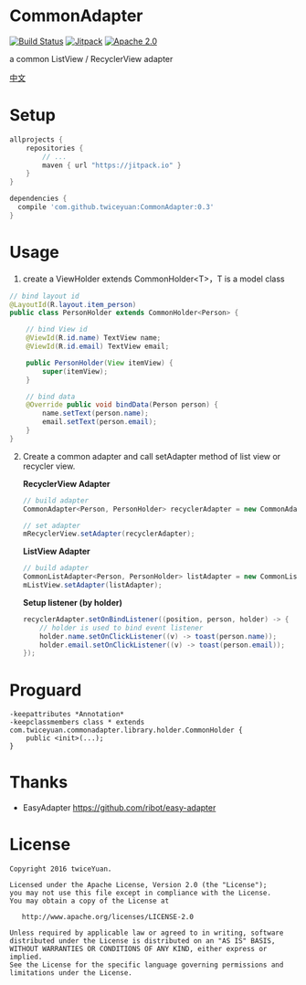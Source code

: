 # CommonAdapter

[![Build Status](https://travis-ci.org/twiceyuan/CommonAdapter.svg?branch=master)](https://travis-ci.org/twiceyuan/CommonAdapter)
[![Jitpack](https://jitpack.io/v/twiceyuan/CommonAdapter.svg)](https://jitpack.io/#twiceyuan/CommonAdapter)
[![Apache 2.0](https://img.shields.io/hexpm/l/plug.svg)](http://www.apache.org/licenses/LICENSE-2.0)

a common ListView / RecyclerView adapter

[中文](README.zh.md)

# Setup

```groovy
allprojects {
	repositories {
		// ...
		maven { url "https://jitpack.io" }
	}
}
```
```groovy
dependencies {
  compile 'com.github.twiceyuan:CommonAdapter:0.3'
}
```

# Usage

1. create a ViewHolder extends CommonHolder\<T\>，T is a model class

  ```java
  // bind layout id
  @LayoutId(R.layout.item_person)
  public class PersonHolder extends CommonHolder<Person> {
  
      // bind View id
      @ViewId(R.id.name) TextView name;
      @ViewId(R.id.email) TextView email;
  
      public PersonHolder(View itemView) {
          super(itemView);
      }
  
      // bind data
      @Override public void bindData(Person person) {
          name.setText(person.name);
          email.setText(person.email);
      }
  }
  ```

2. Create a common adapter and call setAdapter method of list view or recycler view.

    **RecyclerView Adapter**
    
    ```java
    // build adapter
    CommonAdapter<Person, PersonHolder> recyclerAdapter = new CommonAdapter<>(this, PersonHolder.class);

    // set adapter
    mRecyclerView.setAdapter(recyclerAdapter);
    ```
    
    **ListView Adapter**
    
    ```java
    // build adapter
    CommonListAdapter<Person, PersonHolder> listAdapter = new CommonListAdapter<>(this, PersonHolder.class);
    mListView.setAdapter(listAdapter);
    ```

    **Setup listener (by holder)** 
    
    ```java
    recyclerAdapter.setOnBindListener((position, person, holder) -> {
        // holder is used to bind event listener
        holder.name.setOnClickListener((v) -> toast(person.name));
        holder.email.setOnClickListener((v) -> toast(person.email));
    });
    ```

# Proguard

```
-keepattributes *Annotation*
-keepclassmembers class * extends com.twiceyuan.commonadapter.library.holder.CommonHolder {
    public <init>(...);
}
```

# Thanks

* EasyAdapter https://github.com/ribot/easy-adapter

# License
```
Copyright 2016 twiceYuan.

Licensed under the Apache License, Version 2.0 (the "License");
you may not use this file except in compliance with the License.
You may obtain a copy of the License at

   http://www.apache.org/licenses/LICENSE-2.0

Unless required by applicable law or agreed to in writing, software
distributed under the License is distributed on an "AS IS" BASIS,
WITHOUT WARRANTIES OR CONDITIONS OF ANY KIND, either express or implied.
See the License for the specific language governing permissions and
limitations under the License.
```
